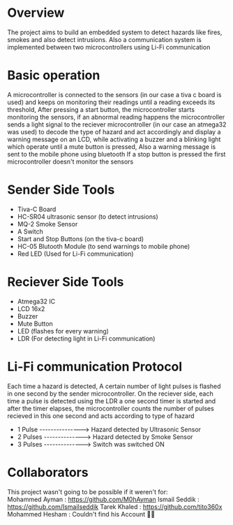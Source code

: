 # Overview
The project aims to build an embedded system to detect hazards like fires, smokes and also detect intrusions. Also a communication system is implemented
between two microcontrollers using Li-Fi communication

# Basic operation
A microcontroller is connected to the sensors (in our case a tiva c board is used) and keeps on monitoring their readings until a reading exceeds its threshold, After pressing
a start button, the microcontroller starts monitoring the sensors, 
if an abnormal reading happens
the microcontroller sends a light signal to the reciever microcontroller (in our case an atmega32 was used) to decode the type of hazard and act accordingly and display a warning message on
an LCD, while activating a buzzer and a blinking light which operate until a mute button is pressed, Also a warning message is sent to the mobile phone using bluetooth
If a stop button is pressed the first microcontroller doesn't monitor the sensors

# Sender Side Tools
* Tiva-C Board
* HC-SR04 ultrasonic sensor (to detect intrusions)
* MQ-2 Smoke Sensor
* A Switch
* Start and Stop Buttons (on the tiva-c board)
* HC-05 Blutooth Module (to send warnings to mobile phone)
* Red LED (Used for Li-Fi communication)

# Reciever Side Tools
* Atmega32 IC
* LCD 16x2
* Buzzer
* Mute Button
* LED (flashes for every warning)
* LDR (For detecting light in Li-Fi communication)

# Li-Fi communication Protocol
Each time a hazard is detected, A certain number of light pulses is flashed in one second by the sender microcontroller.
On the reciever side, each time a pulse is detected using the LDR a one second timer is started and after the timer elapses, 
the microcontroller counts the number of pulses recieved in this one second and acts according to type of hazard
* 1 Pulse ---------------> Hazard detected by Ultrasonic Sensor
* 2 Pulses --------------> Hazard detected by Smoke Sensor
* 3 Pulses --------------> Switch was switched ON

# Collaborators

This project wasn't going to be possible if it weren't for:
<br>
Mohammed Ayman : https://github.com/M0hAyman
Ismail Seddik : https://github.com/Ismailseddik
Tarek Khaled : https://github.com/tito360x
Mohammed Hesham : Couldn't find his Account 🤷‍♂️



